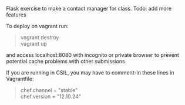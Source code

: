 Flask exercise to make a contact manager for class.
Todo: add more features

To deploy on vagrant run:  

> vagrant destroy   
> vagrant up

and access localhost:8080 with incognito or private browser to prevent potential cache problems with other submissions

If you are running in CSIL, you may have to comment-in these lines in Vagrantfile:
>chef.channel = "stable"  
>chef.version = "12.10.24"
